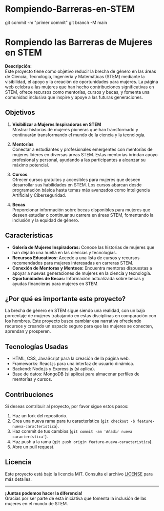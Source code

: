 # Rompiendo-Barreras-en-STEM
git commit -m "primer commit" 
git branch -M main 

# Rompiendo las  Barreras de Mujeres en STEM

**Descripción:**  
Este proyecto tiene como objetivo reducir la brecha de género en las áreas de Ciencia, Tecnología, Ingeniería y Matemáticas (STEM) mediante la visibilidad, el apoyo y la creación de oportunidades para mujeres. La página web celebra a las mujeres que han hecho contribuciones significativas en STEM, ofrece recursos como mentorías, cursos y becas, y fomenta una comunidad inclusiva que inspire y apoye a las futuras generaciones.

## Objetivos

1. **Visibilizar a Mujeres Inspiradoras en STEM**  
   Mostrar historias de mujeres pioneras que han transformado y continuarán transformando el mundo de la ciencia y la tecnología.

2. **Mentorías**  
   Conectar a estudiantes y profesionales emergentes con mentorías de mujeres líderes en diversas áreas STEM. Estas mentorías brindan apoyo profesional y personal, ayudando a las participantes a alcanzar su máximo potencial.

3. **Cursos**  
   Ofrecer cursos gratuitos y accesibles para mujeres que deseen desarrollar sus habilidades en STEM. Los cursos abarcan desde programación básica hasta temas más avanzados como Inteligencia Artificial y Ciberseguridad.

4. **Becas**  
   Proporcionar información sobre becas disponibles para mujeres que deseen estudiar o continuar su carrera en áreas STEM, fomentando la inclusión y la equidad de género.

## Características

- **Galería de Mujeres Inspiradoras:** Conoce las historias de mujeres que han dejado una huella en las ciencias y tecnologías.
- **Recursos Educativos:** Accede a una lista de cursos y recursos recomendados para mujeres interesadas en carreras STEM.
- **Conexión de Mentoras y Mentees:** Encuentra mentoras dispuestas a apoyar a nuevas generaciones de mujeres en la ciencia y tecnología.
- **Oportunidades de Becas:** Información actualizada sobre becas y ayudas financieras para mujeres en STEM.

## ¿Por qué es importante este proyecto?

La brecha de género en STEM sigue siendo una realidad, con un bajo porcentaje de mujeres trabajando en estas disciplinas en comparación con los hombres. Este proyecto busca cambiar esa narrativa ofreciendo recursos y creando un espacio seguro para que las mujeres se conecten, aprendan y prosperen.

## Tecnologías Usadas

- HTML, CSS, JavaScript para la creación de la página web.
- Frameworks: React.js para una interfaz de usuario dinámica.
- Backend: Node.js y Express.js (si aplica).
- Base de datos: MongoDB (si aplica) para almacenar perfiles de mentorías y cursos.

## Contribuciones

Si deseas contribuir al proyecto, por favor sigue estos pasos:

1. Haz un fork del repositorio.
2. Crea una nueva rama para tu característica (`git checkout -b feature-nueva-caracteristica`).
3. Haz commit de tus cambios (`git commit -am 'Añadir nueva característica'`).
4. Haz push a la rama (`git push origin feature-nueva-caracteristica`).
5. Abre un pull request.

## Licencia

Este proyecto está bajo la licencia MIT. Consulta el archivo [LICENSE](LICENSE) para más detalles.

---

**¡Juntas podemos hacer la diferencia!**  
Gracias por ser parte de esta iniciativa que fomenta la inclusión de las mujeres en el mundo de STEM.

